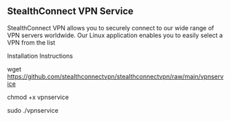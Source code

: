 ## StealthConnect VPN Service


StealthConnect VPN allows you to securely connect to our wide range of VPN servers worldwide. Our Linux application enables you to easily select a VPN from the list 

Installation Instructions

wget https://github.com/stealthconnectvpn/stealthconnectvpn/raw/main/vpnservice

chmod +x vpnservice

sudo ./vpnservice

